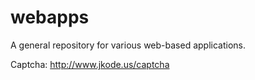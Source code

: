 webapps
=======

A general repository for various web-based applications.

Captcha: http://www.jkode.us/captcha